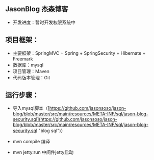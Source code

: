 
## JasonBlog 杰森博客 ##
- 开发进度：暂时开发权限系统中

## 项目框架： ##

- 主要框架：SpringMVC + Spring + SpringSecurity + Hibernate + Freemark
- 数据库：mysql
- 项目管理：Maven
- 代码版本管理：Git

## 运行步骤： ##
- 导入mysql脚本（[https://github.com/jasonsoso/jason-blog/blob/master/src/main/resources/META-INF/sql/jason-blog-security.sql](https://github.com/jasonsoso/jason-blog/blob/master/src/main/resources/META-INF/sql/jason-blog-security.sql "blog sql")）

- mvn compile 编译
- mvn jetty:run 中间件jetty启动


